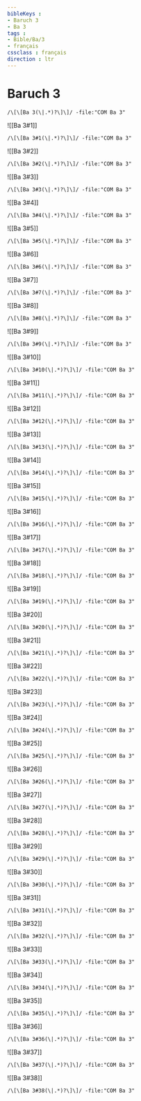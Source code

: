 ```yaml
---
bibleKeys : 
- Baruch 3
- Ba 3
tags : 
- Bible/Ba/3
- français
cssclass : français
direction : ltr
---
```


# Baruch 3

```query
/\[\[Ba 3(\|.*)?\]\]/ -file:"COM Ba 3"
```



![[Ba 3#1]]

```query
/\[\[Ba 3#1(\|.*)?\]\]/ -file:"COM Ba 3"
```

![[Ba 3#2]]

```query
/\[\[Ba 3#2(\|.*)?\]\]/ -file:"COM Ba 3"
```

![[Ba 3#3]]

```query
/\[\[Ba 3#3(\|.*)?\]\]/ -file:"COM Ba 3"
```

![[Ba 3#4]]

```query
/\[\[Ba 3#4(\|.*)?\]\]/ -file:"COM Ba 3"
```

![[Ba 3#5]]

```query
/\[\[Ba 3#5(\|.*)?\]\]/ -file:"COM Ba 3"
```

![[Ba 3#6]]

```query
/\[\[Ba 3#6(\|.*)?\]\]/ -file:"COM Ba 3"
```

![[Ba 3#7]]

```query
/\[\[Ba 3#7(\|.*)?\]\]/ -file:"COM Ba 3"
```

![[Ba 3#8]]

```query
/\[\[Ba 3#8(\|.*)?\]\]/ -file:"COM Ba 3"
```

![[Ba 3#9]]

```query
/\[\[Ba 3#9(\|.*)?\]\]/ -file:"COM Ba 3"
```

![[Ba 3#10]]

```query
/\[\[Ba 3#10(\|.*)?\]\]/ -file:"COM Ba 3"
```

![[Ba 3#11]]

```query
/\[\[Ba 3#11(\|.*)?\]\]/ -file:"COM Ba 3"
```

![[Ba 3#12]]

```query
/\[\[Ba 3#12(\|.*)?\]\]/ -file:"COM Ba 3"
```

![[Ba 3#13]]

```query
/\[\[Ba 3#13(\|.*)?\]\]/ -file:"COM Ba 3"
```

![[Ba 3#14]]

```query
/\[\[Ba 3#14(\|.*)?\]\]/ -file:"COM Ba 3"
```

![[Ba 3#15]]

```query
/\[\[Ba 3#15(\|.*)?\]\]/ -file:"COM Ba 3"
```

![[Ba 3#16]]

```query
/\[\[Ba 3#16(\|.*)?\]\]/ -file:"COM Ba 3"
```

![[Ba 3#17]]

```query
/\[\[Ba 3#17(\|.*)?\]\]/ -file:"COM Ba 3"
```

![[Ba 3#18]]

```query
/\[\[Ba 3#18(\|.*)?\]\]/ -file:"COM Ba 3"
```

![[Ba 3#19]]

```query
/\[\[Ba 3#19(\|.*)?\]\]/ -file:"COM Ba 3"
```

![[Ba 3#20]]

```query
/\[\[Ba 3#20(\|.*)?\]\]/ -file:"COM Ba 3"
```

![[Ba 3#21]]

```query
/\[\[Ba 3#21(\|.*)?\]\]/ -file:"COM Ba 3"
```

![[Ba 3#22]]

```query
/\[\[Ba 3#22(\|.*)?\]\]/ -file:"COM Ba 3"
```

![[Ba 3#23]]

```query
/\[\[Ba 3#23(\|.*)?\]\]/ -file:"COM Ba 3"
```

![[Ba 3#24]]

```query
/\[\[Ba 3#24(\|.*)?\]\]/ -file:"COM Ba 3"
```

![[Ba 3#25]]

```query
/\[\[Ba 3#25(\|.*)?\]\]/ -file:"COM Ba 3"
```

![[Ba 3#26]]

```query
/\[\[Ba 3#26(\|.*)?\]\]/ -file:"COM Ba 3"
```

![[Ba 3#27]]

```query
/\[\[Ba 3#27(\|.*)?\]\]/ -file:"COM Ba 3"
```

![[Ba 3#28]]

```query
/\[\[Ba 3#28(\|.*)?\]\]/ -file:"COM Ba 3"
```

![[Ba 3#29]]

```query
/\[\[Ba 3#29(\|.*)?\]\]/ -file:"COM Ba 3"
```

![[Ba 3#30]]

```query
/\[\[Ba 3#30(\|.*)?\]\]/ -file:"COM Ba 3"
```

![[Ba 3#31]]

```query
/\[\[Ba 3#31(\|.*)?\]\]/ -file:"COM Ba 3"
```

![[Ba 3#32]]

```query
/\[\[Ba 3#32(\|.*)?\]\]/ -file:"COM Ba 3"
```

![[Ba 3#33]]

```query
/\[\[Ba 3#33(\|.*)?\]\]/ -file:"COM Ba 3"
```

![[Ba 3#34]]

```query
/\[\[Ba 3#34(\|.*)?\]\]/ -file:"COM Ba 3"
```

![[Ba 3#35]]

```query
/\[\[Ba 3#35(\|.*)?\]\]/ -file:"COM Ba 3"
```

![[Ba 3#36]]

```query
/\[\[Ba 3#36(\|.*)?\]\]/ -file:"COM Ba 3"
```

![[Ba 3#37]]

```query
/\[\[Ba 3#37(\|.*)?\]\]/ -file:"COM Ba 3"
```

![[Ba 3#38]]

```query
/\[\[Ba 3#38(\|.*)?\]\]/ -file:"COM Ba 3"
```

